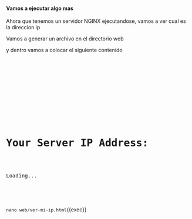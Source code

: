 #### Vamos a ejecutar algo mas
Ahora que tenemos un servidor NGINX ejecutandose, vamos a ver cual es la direccion ip

Vamos a generar un archivo en el directorio web

y dentro vamos a colocar el siguiente contenido

<pre>
<!DOCTYPE html>
<html lang="en">
<head>
    <meta charset="UTF-8">
    <meta name="viewport" content="width=device-width, initial-scale=1.0">
    <title>Server IP Address</title>
    <script>
        async function fetchServerIP() {
            try {
                // Fetching the IP address from a public API
                const response = await fetch('https://api.ipify.org?format=json');
                const data = await response.json();
                // Displaying the IP address in the HTML
                document.getElementById('ipAddress').textContent = data.ip;
            } catch (error) {
                console.error('Error fetching IP address:', error);
                document.getElementById('ipAddress').textContent = 'Unable to retrieve IP address';
            }
        }

        // Call the function when the window loads
        window.onload = fetchServerIP;
    </script>
</head>
<body>
    <h1>Your Server IP Address:</h1>
    <p id="ipAddress">Loading...</p>
</body>
</html>
</pre>


`nano web/ver-mi-ip.html`{{exec}}